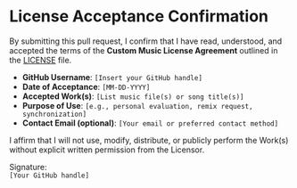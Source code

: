 # License Acceptance Confirmation

By submitting this pull request, I confirm that I have read, understood, and accepted the terms of the **Custom Music License Agreement** outlined in the [LICENSE](https://raw.githubusercontent.com/thaumaturgists/Music-License-Repository/blob/main/LICENSE.md) file.

- **GitHub Username**: `[Insert your GitHub handle]`
- **Date of Acceptance**: `[MM-DD-YYYY]`
- **Accepted Work(s)**: `[List music file(s) or song title(s)]`
- **Purpose of Use**: `[e.g., personal evaluation, remix request, synchronization]`
- **Contact Email (optional)**: `[Your email or preferred contact method]`

I affirm that I will not use, modify, distribute, or publicly perform the Work(s) without explicit written permission from the Licensor.

Signature:  
`[Your GitHub handle]`
